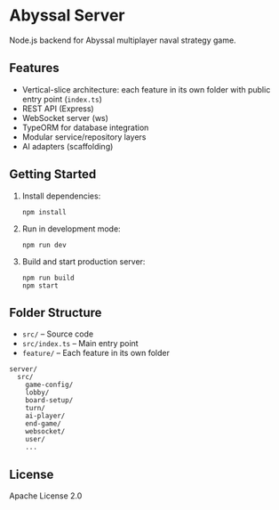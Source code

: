 # Abyssal Server

Node.js backend for Abyssal multiplayer naval strategy game.

## Features
- Vertical-slice architecture: each feature in its own folder with public entry point (`index.ts`)
- REST API (Express)
- WebSocket server (ws)
- TypeORM for database integration
- Modular service/repository layers
- AI adapters (scaffolding)

## Getting Started

1. Install dependencies:
   ```
   npm install
   ```
2. Run in development mode:
   ```
   npm run dev
   ```
3. Build and start production server:
   ```
   npm run build
   npm start
   ```

## Folder Structure
- `src/` – Source code
- `src/index.ts` – Main entry point
- `feature/` – Each feature in its own folder
```
server/
  src/
    game-config/
    lobby/
    board-setup/
    turn/
    ai-player/
    end-game/
    websocket/
    user/
    ...
```

## License
Apache License 2.0

